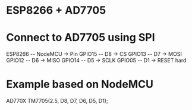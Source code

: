 # ESP8266 + AD7705

# Connect to AD7705 using SPI
ESP8266 -- NodeMCU -> Pin
GPIO15  --   D8    -> CS
GPIO13  --   D7    -> MOSI
GPIO12  --   D6    -> MISO
GPIO14  --   D5    -> SCLK
GPIO05  --   D1    -> RESET hard

# Example based on NodeMCU
AD770X TM7705(2.5, D8, D7, D6, D5, D1);

